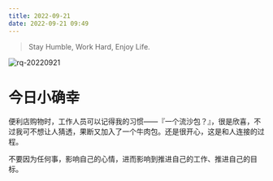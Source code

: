 ```yaml
---
title: 2022-09-21
date: 2022-09-21 09:49
---
```


> Stay Humble, Work Hard, Enjoy Life.

![rq-20220921](http://images.iotop.work/uPic/20220921-rq-20220921.jpg)
# 今日小确幸

便利店购物时，工作人员可以记得我的习惯——『一个流沙包？』，很是欣喜，不过我可不想让人猜透，果断又加入了一个牛肉包。还是很开心，这是和人连接的过程。

不要因为任何事，影响自己的心情，进而影响到推进自己的工作、推进自己的目标。
